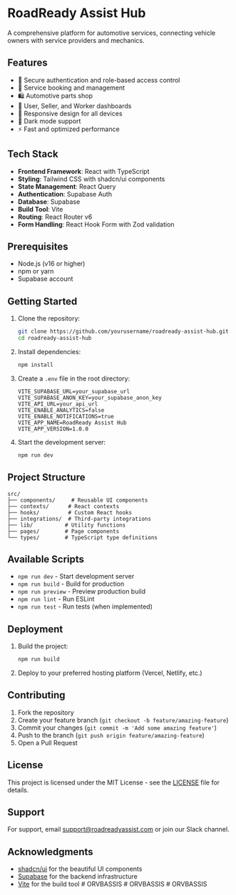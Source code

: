 # RoadReady Assist Hub

A comprehensive platform for automotive services, connecting vehicle owners with service providers and mechanics.

## Features

- 🔐 Secure authentication and role-based access control
- 🚗 Service booking and management
- 🛍️ Automotive parts shop
- 👥 User, Seller, and Worker dashboards
- 📱 Responsive design for all devices
- 🌙 Dark mode support
- ⚡ Fast and optimized performance

## Tech Stack

- **Frontend Framework**: React with TypeScript
- **Styling**: Tailwind CSS with shadcn/ui components
- **State Management**: React Query
- **Authentication**: Supabase Auth
- **Database**: Supabase
- **Build Tool**: Vite
- **Routing**: React Router v6
- **Form Handling**: React Hook Form with Zod validation

## Prerequisites

- Node.js (v16 or higher)
- npm or yarn
- Supabase account

## Getting Started

1. Clone the repository:
   ```bash
   git clone https://github.com/yourusername/roadready-assist-hub.git
   cd roadready-assist-hub
   ```

2. Install dependencies:
   ```bash
   npm install
   ```

3. Create a `.env` file in the root directory:
   ```env
   VITE_SUPABASE_URL=your_supabase_url
   VITE_SUPABASE_ANON_KEY=your_supabase_anon_key
   VITE_API_URL=your_api_url
   VITE_ENABLE_ANALYTICS=false
   VITE_ENABLE_NOTIFICATIONS=true
   VITE_APP_NAME=RoadReady Assist Hub
   VITE_APP_VERSION=1.0.0
   ```

4. Start the development server:
   ```bash
   npm run dev
   ```

## Project Structure

```
src/
├── components/     # Reusable UI components
├── contexts/      # React contexts
├── hooks/         # Custom React hooks
├── integrations/  # Third-party integrations
├── lib/          # Utility functions
├── pages/        # Page components
└── types/        # TypeScript type definitions
```

## Available Scripts

- `npm run dev` - Start development server
- `npm run build` - Build for production
- `npm run preview` - Preview production build
- `npm run lint` - Run ESLint
- `npm run test` - Run tests (when implemented)

## Deployment

1. Build the project:
   ```bash
   npm run build
   ```

2. Deploy to your preferred hosting platform (Vercel, Netlify, etc.)

## Contributing

1. Fork the repository
2. Create your feature branch (`git checkout -b feature/amazing-feature`)
3. Commit your changes (`git commit -m 'Add some amazing feature'`)
4. Push to the branch (`git push origin feature/amazing-feature`)
5. Open a Pull Request

## License

This project is licensed under the MIT License - see the [LICENSE](LICENSE) file for details.

## Support

For support, email support@roadreadyassist.com or join our Slack channel.

## Acknowledgments

- [shadcn/ui](https://ui.shadcn.com/) for the beautiful UI components
- [Supabase](https://supabase.com/) for the backend infrastructure
- [Vite](https://vitejs.dev/) for the build tool
#   O R V B A S S I S  
 #   O R V B A S S I S  
 #   O R V B A S S I S  
 